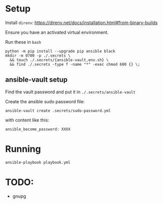 # Setup

Install `direnv`: https://direnv.net/docs/installation.html#from-binary-builds

Ensure you have an activated virtual environment.

Run these in `bash`
```shell
python -m pip install --upgrade pip ansible black
mkdir -m 0700 -p ./.secrets \
  && touch ./.secrets/{ansible-vault,env.sh} \
  && find ./.secrets -type f -name "*" -exec chmod 600 {} \;
```

## ansible-vault setup

Find the vault password and put it in `./.secrets/ansible-vault`

Create the ansible sudo password file:
```
ansible-vault create .secrets/sudo-password.yml
```

with content like this:
```
ansible_become_password: XXXX
```

# Running

```
ansible-playbook playbook.yml
```

# TODO:
  - gnupg
